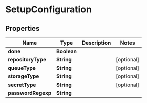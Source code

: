

# SetupConfiguration


## Properties

| Name | Type | Description | Notes |
|------------ | ------------- | ------------- | -------------|
|**done** | **Boolean** |  |  |
|**repositoryType** | **String** |  |  [optional] |
|**queueType** | **String** |  |  [optional] |
|**storageType** | **String** |  |  [optional] |
|**secretType** | **String** |  |  [optional] |
|**passwordRegexp** | **String** |  |  |



